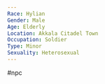 ```yaml
---
Race: Hylian
Gender: Male
Age: Elderly
Location: Akkala Citadel Town
Occupation: Soldier
Type: Minor
Sexuality: Heterosexual
---
```

#npc 

